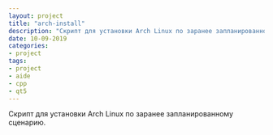 ```yaml
---
layout: project
title: "arch-install"
description: "Скрипт для установки Arch Linux по заранее запланированному сценарию."
date: 10-09-2019
categories: 
- project
tags:
- project
- aide
- cpp
- qt5
---
```

Скрипт для установки Arch Linux по заранее запланированному сценарию.
